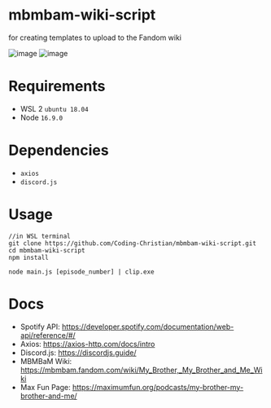 # mbmbam-wiki-script
for creating templates to upload to the Fandom wiki

![image](https://user-images.githubusercontent.com/54188971/197305268-1c44dbc0-2976-4adc-98f9-03361c5990a0.png)
![image](https://user-images.githubusercontent.com/54188971/197305368-6e957a30-f4fb-435e-a5cd-82e06ab20ec7.png)

# Requirements
- WSL 2 `ubuntu 18.04`
- Node `16.9.0`

# Dependencies
- `axios`
- `discord.js`

# Usage
```shell
//in WSL terminal
git clone https://github.com/Coding-Christian/mbmbam-wiki-script.git
cd mbmbam-wiki-script
npm install

node main.js [episode_number] | clip.exe
```

# Docs
- Spotify API: https://developer.spotify.com/documentation/web-api/reference/#/
- Axios: https://axios-http.com/docs/intro
- Discord.js: https://discordjs.guide/
- MBMBaM Wiki: https://mbmbam.fandom.com/wiki/My_Brother,_My_Brother_and_Me_Wiki
- Max Fun Page: https://maximumfun.org/podcasts/my-brother-my-brother-and-me/
